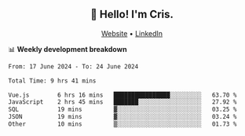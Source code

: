 
<h2 align="center">👋 Hello! I'm Cris.</h2>
<p align="center">
  <a href="https://www.criscunas.dev">Website</a> •
  <a href="https://www.linkedin.com/in/cristophercunas/">LinkedIn</a> 
</p>


📊 **Weekly development breakdown**
<!--START_SECTION:waka-->

```txt
From: 17 June 2024 - To: 24 June 2024

Total Time: 9 hrs 41 mins

Vue.js        6 hrs 16 mins   ████████████████░░░░░░░░░   63.70 %
JavaScript    2 hrs 45 mins   ███████░░░░░░░░░░░░░░░░░░   27.92 %
SQL           19 mins         ▓░░░░░░░░░░░░░░░░░░░░░░░░   03.25 %
JSON          19 mins         ▓░░░░░░░░░░░░░░░░░░░░░░░░   03.24 %
Other         10 mins         ▒░░░░░░░░░░░░░░░░░░░░░░░░   01.73 %
```

<!--END_SECTION:waka-->
